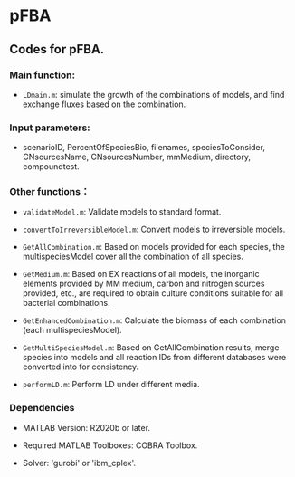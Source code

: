 # pFBA
## Codes for pFBA.


### Main function:

- `LDmain.m`:  simulate the growth of the combinations of models, and find exchange fluxes based on the combination.


### Input parameters: 

- scenarioID, PercentOfSpeciesBio, filenames, speciesToConsider, CNsourcesName, CNsourcesNumber, mmMedium, directory, compoundtest.


### Other functions：

- `validateModel.m`: Validate models to standard format.

- `convertToIrreversibleModel.m`: Convert models to irreversible models.

- `GetAllCombination.m`: Based on models provided for each species, the multispeciesModel cover all the combination of all species.

- `GetMedium.m`: Based on EX reactions of all models, the inorganic elements provided by MM medium, carbon and nitrogen sources provided, etc., are required to obtain culture conditions suitable for all bacterial combinations. 

- `GetEnhancedCombination.m`: Calculate the biomass of each combination (each multispeciesModel).

- `GetMultiSpeciesModel.m`: Based on GetAllCombination results, merge species into models and all reaction IDs from different databases were converted into for consistency.

- `performLD.m`: Perform LD under different media.

### Dependencies

- MATLAB Version: R2020b or later.

- Required MATLAB Toolboxes: COBRA Toolbox.
  
- Solver: 'gurobi' or 'ibm_cplex'.
